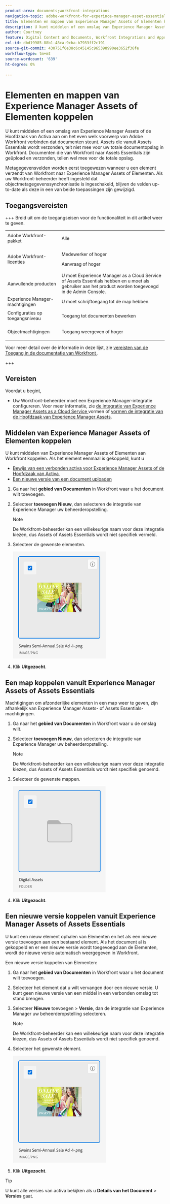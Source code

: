 ```yaml
---
product-area: documents;workfront-integrations
navigation-topic: adobe-workfront-for-experince-manager-asset-essentials
title: Elementen en mappen van Experience Manager Assets of Elementen koppelen
description: U kunt middelen of een omslag van Experience Manager Assets of de Hoofdzaak van Activa aan om het even welk voorwerp van Adobe Workfront verbinden dat documenten steunt. Assets die vanuit Assets Essentials wordt verzonden, telt niet mee voor uw totale documentopslag in Workfront. Documenten die van Workfront naar Assets Essentials zijn geüpload en verzonden, tellen wel mee voor de totale opslag.
author: Courtney
feature: Digital Content and Documents, Workfront Integrations and Apps
exl-id: dbd19985-88b1-48ca-9cba-b7933ff2c191
source-git-commit: 430751f0e38c6c45145c965398990ee3652f36fe
workflow-type: tm+mt
source-wordcount: '639'
ht-degree: 0%

---
```


# Elementen en mappen van Experience Manager Assets of Elementen koppelen

U kunt middelen of een omslag van Experience Manager Assets of de Hoofdzaak van Activa aan om het even welk voorwerp van Adobe Workfront verbinden dat documenten steunt. Assets die vanuit Assets Essentials wordt verzonden, telt niet mee voor uw totale documentopslag in Workfront. Documenten die van Workfront naar Assets Essentials zijn geüpload en verzonden, tellen wel mee voor de totale opslag.

Metagegevensvelden worden eerst toegewezen wanneer u een element verzendt van Workfront naar Experience Manager Assets of Elementen. Als uw Workfront-beheerder heeft ingesteld dat objectmetagegevenssynchronisatie is ingeschakeld, blijven de velden up-to-date als deze in een van beide toepassingen zijn gewijzigd.

## Toegangsvereisten

+++ Breid uit om de toegangseisen voor de functionaliteit in dit artikel weer te geven.

<table style="table-layout:auto"> 
 <col> 
 <col> 
 <tbody> 
  <tr> 
   <td role="rowheader">Adobe Workfront-pakket</td> 
   <td> <p> Alle</p> </td> 
  </tr> 
  <tr> 
   <td role="rowheader">Adobe Workfront-licenties</td> 
   <td> 
   <p>Medewerker of hoger</p> 
   <p>Aanvraag of hoger</p> </td> 
  </tr> 
  <tr> 
   <td role="rowheader">Aanvullende producten</td> 
   <td>U moet Experience Manager as a Cloud Service of Assets Essentials hebben en u moet als gebruiker aan het product worden toegevoegd in de Admin Console.</td> 
  </tr> 
   <tr> 
    <td role="rowheader">Experience Manager-machtigingen</td> 
    <td>U moet schrijftoegang tot de map hebben.</td> 
   </tr>
  <tr> 
   <td role="rowheader">Configuraties op toegangsniveau</td> 
   <td> <p>Toegang tot documenten bewerken</p> </td> 
  </tr> 
  <tr> 
   <td role="rowheader">Objectmachtigingen</td> 
   <td> <p>Toegang weergeven of hoger</p> </td> 
  </tr> 
 </tbody> 
</table>

Voor meer detail over de informatie in deze lijst, zie [&#x200B; vereisten van de Toegang in de documentatie van Workfront &#x200B;](/help/quicksilver/administration-and-setup/add-users/access-levels-and-object-permissions/access-level-requirements-in-documentation.md).

+++

## Vereisten

Voordat u begint,

* Uw Workfront-beheerder moet een Experience Manager-integratie configureren. Voor meer informatie, zie [&#x200B; de integratie van Experience Manager Assets as a Cloud Service &#x200B;](/help/quicksilver/administration-and-setup/configure-integrations/configure-aacs-integration.md) vormen of [&#x200B; vormen de integratie van de Hoofdzaak van Experience Manager Assets &#x200B;](/help/quicksilver/documents/adobe-workfront-for-experience-manager-assets-essentials/setup-asset-essentials.md).

## Middelen van Experience Manager Assets of Elementen koppelen

U kunt middelen van Experience Manager Assets of Elementen aan Workfront koppelen. Als het element eenmaal is gekoppeld, kunt u

* [&#x200B; Bewijs van een verbonden activa voor Experience Manager Assets of de Hoofdzaak van Activa &#x200B;](../../documents/adobe-workfront-for-experience-manager-assets-essentials/proof-linked-asset-aem.md)
* [Een nieuwe versie van een document uploaden](../../documents/managing-documents/upload-new-document-version.md)

1. Ga naar het **gebied van Documenten** in Workfront waar u het document wilt toevoegen.
1. Selecteer **toevoegen Nieuw**, dan selecteren de integratie van Experience Manager uw beheerderopstelling.

   >[!NOTE]
   >
   >De Workfront-beheerder kan een willekeurige naam voor deze integratie kiezen, dus Assets of Assets Essentials wordt niet specifiek vermeld.

1. Selecteer de gewenste elementen.

   ![&#x200B; Uitgezocht een activa &#x200B;](assets/select-an-asset.png)

1. Klik **Uitgezocht**.

## Een map koppelen vanuit Experience Manager Assets of Assets Essentials

Machtigingen om afzonderlijke elementen in een map weer te geven, zijn afhankelijk van Experience Manager Assets- of Assets Essentials-machtigingen.

1. Ga naar het **gebied van Documenten** in Workfront waar u de omslag wilt.
1. Selecteer **toevoegen Nieuw**, dan selecteren de integratie van Experience Manager uw beheerderopstelling.

   >[!NOTE]
   >
   >De Workfront-beheerder kan een willekeurige naam voor deze integratie kiezen, dus Assets of Assets Essentials wordt niet specifiek genoemd.

1. Selecteer de gewenste mappen.

   ![&#x200B; selecteer een omslag &#x200B;](assets/select-a-folder.png)

1. Klik **Uitgezocht**.

## Een nieuwe versie koppelen vanuit Experience Manager Assets of Assets Essentials

U kunt een nieuw element ophalen van Elementen en het als een nieuwe versie toevoegen aan een bestaand element. Als het document al is gekoppeld en er een nieuwe versie wordt toegevoegd aan de Elementen, wordt de nieuwe versie automatisch weergegeven in Workfront.

Een nieuwe versie koppelen van Elementen:

1. Ga naar het **gebied van Documenten** in Workfront waar u het document wilt toevoegen.
1. Selecteer het element dat u wilt vervangen door een nieuwe versie. U kunt geen nieuwe versie van een middel in een verbonden omslag tot stand brengen.
1. Selecteer **Nieuwe** toevoegen > **Versie**, dan de integratie van Experience Manager uw beheerderopstelling selecteren.

   >[!NOTE]
   >
   >De Workfront-beheerder kan een willekeurige naam voor deze integratie kiezen, dus Assets of Assets Essentials wordt niet specifiek genoemd.

1. Selecteer het gewenste element.

   ![&#x200B; Uitgezocht een activa &#x200B;](assets/select-an-asset.png)

1. Klik **Uitgezocht**.

>[!TIP]
>
>U kunt alle versies van activa bekijken als u **Details van het Document** > **Versies** gaat.
